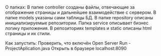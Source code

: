 О папках:
В папке controller созданы файлы, отвечающие за отображение страницы и дальнейшее взаимодействие с сервером.
В папке models указаны сами таблицы БД.
В папке repository описаны инициализируемые репозитории. 
Папка service описывает бизнес логику приложения.
В репозиториях templates и static описаны html страницы и их стили.

Как запустить:
Проверить, что включён Open Server
Run - ProjectAplication.java
Открыть в браузере localhost:8090
